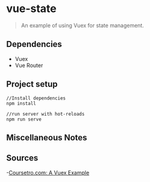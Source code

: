 # vue-state

>An example of using Vuex for state management.

## Dependencies

- Vuex
- Vue Router

## Project setup
```
//Install dependencies
npm install

//run server with hot-reloads
npm run serve
```

## Miscellaneous Notes


## Sources

-[Coursetro.com: A Vuex Example](https://coursetro.com/posts/code/144/A-Vuex-Tutorial-by-Example---Learn-Vue-State-Management)

